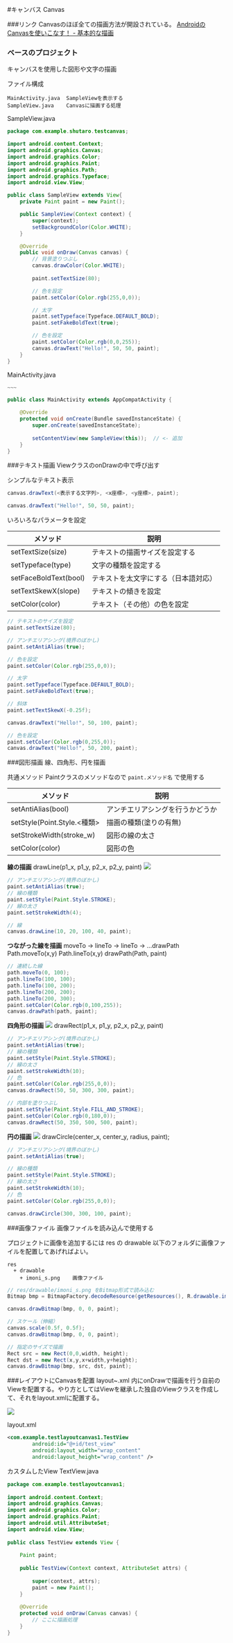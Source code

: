 #キャンバス Canvas


###リンク
Canvasのほぼ全ての描画方法が開設されている。
[AndroidのCanvasを使いこなす！ - 基本的な描画](https://tech.recruit-mp.co.jp/mobile/remember_canvas1/)

### ベースのプロジェクト
キャンバスを使用した図形や文字の描画

ファイル構成
~~~
MainActivity.java  SampleViewを表示する
SampleView.java    Canvasに描画する処理
~~~

SampleView.java

```java
package com.example.shutaro.testcanvas;

import android.content.Context;
import android.graphics.Canvas;
import android.graphics.Color;
import android.graphics.Paint;
import android.graphics.Path;
import android.graphics.Typeface;
import android.view.View;

public class SampleView extends View{
    private Paint paint = new Paint();

    public SampleView(Context context) {
        super(context);
        setBackgroundColor(Color.WHITE);
    }

    @Override
    public void onDraw(Canvas canvas) {
        // 背景塗りつぶし
        canvas.drawColor(Color.WHITE);
        
        paint.setTextSize(80);

        // 色を設定
        paint.setColor(Color.rgb(255,0,0));

        // 太字
        paint.setTypeface(Typeface.DEFAULT_BOLD);
        paint.setFakeBoldText(true);

        // 色を設定
        paint.setColor(Color.rgb(0,0,255));
        canvas.drawText("Hello!", 50, 50, paint);
    }
}
```

MainActivity.java

```java
~~~

public class MainActivity extends AppCompatActivity {

    @Override
    protected void onCreate(Bundle savedInstanceState) {
        super.onCreate(savedInstanceState);
        
        setContentView(new SampleView(this));  // <- 追加
    }
}

```

###テキスト描画
ViewクラスのonDrawの中で呼び出す

シンプルなテキスト表示

```java
canvas.drawText(<表示する文字列>, <x座標>, <y座標>, paint);

canvas.drawText("Hello!", 50, 50, paint);
```

いろいろなパラメータを設定

|メソッド|説明|
|---|---|
|setTextSize(size)|テキストの描画サイズを設定する|
|setTypeface(type)|文字の種類を設定する|
|setFaceBoldText(bool)|テキストを太文字にする（日本語対応）|
|setTextSkewX(slope)|テキストの傾きを設定|
|setColor(color)|テキスト（その他）の色を設定|

```java
// テキストのサイズを設定
paint.setTextSize(80);

// アンチエリアシング(境界のぼかし)
paint.setAntiAlias(true);

// 色を設定
paint.setColor(Color.rgb(255,0,0));

// 太字
paint.setTypeface(Typeface.DEFAULT_BOLD);
paint.setFakeBoldText(true);

// 斜体
paint.setTextSkewX(-0.25f);

canvas.drawText("Hello!", 50, 100, paint);

// 色を設定
paint.setColor(Color.rgb(0,255,0));
canvas.drawText("Hello!", 50, 200, paint);
```

###図形描画
線、四角形、円を描画

共通メソッド
Paintクラスのメソッドなので `paint.メソッド名` で使用する

|メソッド|説明|
|---|---|
|setAntiAlias(bool)|アンチエリアシングを行うかどうか|
|setStyle(Point.Style.<種類>|描画の種類(塗りの有無)|
|setStrokeWidth(stroke_w)|図形の線の太さ|
|setColor(color)|図形の色|

**線の描画**
drawLine(p1_x, p1_y, p2_x, p2_y, paint)
![](http://sunsunsoft.com/image/android/canvas_text1.png)

```java
// アンチエリアシング(境界のぼかし)
paint.setAntiAlias(true);
// 線の種類
paint.setStyle(Paint.Style.STROKE);
// 線の太さ
paint.setStrokeWidth(4);

// 線
canvas.drawLine(10, 20, 100, 40, paint);
```

**つながった線を描画**
moveTo -> lineTo -> lineTo -> ...drawPath
Path.moveTo(x,y)
Path.lineTo(x,y)
drawPath(Path, paint)

```java
// 連続した線
path.moveTo(0, 100);
path.lineTo(100, 100);
path.lineTo(100, 200);
path.lineTo(200, 200);
path.lineTo(200, 300);
paint.setColor(Color.rgb(0,100,255));
canvas.drawPath(path, paint);
```

**四角形の描画**
![](http://sunsunsoft.com/image/android/canvas_rect.png)
drawRect(p1_x, p1_y, p2_x, p2_y, paint)

```java
// アンチエリアシング(境界のぼかし)
paint.setAntiAlias(true);
// 線の種類
paint.setStyle(Paint.Style.STROKE);
// 線の太さ
paint.setStrokeWidth(10);
// 色
paint.setColor(Color.rgb(255,0,0));
canvas.drawRect(50, 50, 300, 300, paint);

// 内部を塗りつぶし
paint.setStyle(Paint.Style.FILL_AND_STROKE);
paint.setColor(Color.rgb(0,180,0));
canvas.drawRect(50, 350, 500, 500, paint);
```

**円の描画**
![](http://sunsunsoft.com/image/android/canvas_circle.png)
drawCircle(center_x, center_y, radius, paint);

```java
// アンチエリアシング(境界のぼかし)
paint.setAntiAlias(true);

// 線の種類
paint.setStyle(Paint.Style.STROKE);
// 線の太さ
paint.setStrokeWidth(10);
// 色
paint.setColor(Color.rgb(255,0,0));

canvas.drawCircle(300, 300, 100, paint);
```

###画像ファイル
画像ファイルを読み込んで使用する

プロジェクトに画像を追加するには res の drawable 以下のフォルダに画像ファイルを配置してあげればよい。

~~~
res
  + drawable
    + imoni_s.png    画像ファイル
~~~

```java
// res/drawable/imoni_s.png をBitmap形式で読み込む
Bitmap bmp = BitmapFactory.decodeResource(getResources(), R.drawable.imoni_s);

canvas.drawBitmap(bmp, 0, 0, paint);

// スケール（伸縮）
canvas.scale(0.5f, 0.5f);
canvas.drawBitmap(bmp, 0, 0, paint);

// 指定のサイズで描画
Rect src = new Rect(0,0,width, height);
Rect dst = new Rect(x,y,x+width,y+height);
canvas.drawBitmap(bmp, src, dst, paint);
```

###レイアウトにCanvasを配置
layout~.xml 内にonDrawで描画を行う自前のViewを配置する。やり方としてはViewを継承した独自のViewクラスを作成して、それをlayout.xmlに配置する。

![](http://sunsunsoft.com/image/android/canvas_into_layout.png)

layout.xml

```xml
<com.example.testlayoutcanvas1.TestView
        android:id="@+id/test_view"
        android:layout_width="wrap_content"
        android:layout_height="wrap_content" />
```

カスタムしたView
TextView.java

```java
package com.example.testlayoutcanvas1;
 
import android.content.Context;
import android.graphics.Canvas;
import android.graphics.Color;
import android.graphics.Paint;
import android.util.AttributeSet;
import android.view.View;
 
public class TestView extends View {
 
    Paint paint;
 
    public TestView(Context context, AttributeSet attrs) {
 
        super(context, attrs);
        paint = new Paint();
    }
 
    @Override
    protected void onDraw(Canvas canvas) {
        // ここに描画処理
    }
}
```